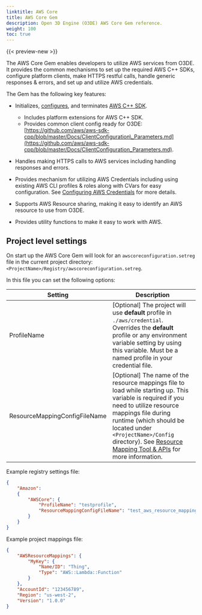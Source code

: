 ```yaml
---
linktitle: AWS Core
title: AWS Core Gem
description: Open 3D Engine (O3DE) AWS Core Gem reference.
weight: 100
toc: true
---
```


{{< preview-new >}}

The AWS Core Gem enables developers to utilize AWS services from O3DE. It provides the common mechanisms to set up the required AWS C++ SDKs, configure platform clients, make HTTPS restful calls, handle generic responses & errors, and set up and utilize AWS credentials.

The Gem has the following key features:

* Initializes, [configures](https://docs.aws.amazon.com/sdk-for-cpp/v1/developer-guide/configuring.html), and terminates [AWS C++ SDK](https://docs.aws.amazon.com/sdk-for-cpp/v1/developer-guide/welcome.html).

  * Includes platform extensions for AWS C++ SDK.
  * Provides common client config ready for O3DE: [https://github.com/aws/aws-sdk-cpp/blob/master/Docs/ClientConfiguration\_Parameters.md](https://github.com/aws/aws-sdk-cpp/blob/master/Docs/ClientConfiguration_Parameters.md).

* Handles making HTTPS calls to AWS services including handling responses and errors.
* Provides mechanism for utilizing AWS Credentials including using existing AWS CLI profiles & roles along with CVars for easy configuration. See [Configuring AWS Credentials](./configuring-credentials.md) for more details.
* Supports AWS Resource sharing, making it easy to identify an AWS resource to use from O3DE.
* Provides utility functions to make it easy to work with AWS.

## Project level settings

On start up the AWS Core Gem will look for an `awscoreconfiguration.setreg` file in the current project directory: `<ProjectName>/Registry/awscoreconfiguration.setreg`.

In this file you can set the following options:

| Setting | Description |
| --- | --- |
| ProfileName | \[Optional\] The project will use **default** profile in `./aws/credential`. Overrides the **default** profile or any environment variable setting by using this variable. Must be a named profile in your credential file. |
| ResourceMappingConfigFileName | \[Optional\] The name of the resource mappings file to load while starting up. This variable is required if you need to utilize resource mappings file during runtime (which should be located under `<ProjectName>/Config` directory). See [Resource Mapping Tool & APIs](./resource-mapping-tool.md) for more information. |

Example registry settings file:

```json
{
    "Amazon":
    {
        "AWSCore": {
            "ProfileName": "testprofile",
            "ResourceMappingConfigFileName": "test_aws_resource_mappings.json"
        }
    }
}
```

Example project mappings file:

```json
{
    "AWSResourceMappings": {
        "MyKey": {
            "Name/ID": "Thing",
            "Type": "AWS::Lambda::Function"
        }
    },
    "AccountId": "123456789",
    "Region": "us-west-2",
    "Version": "1.0.0"
}
```
